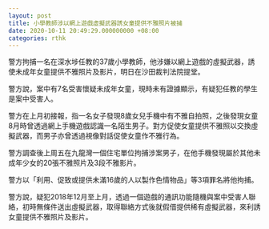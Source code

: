 ```yaml
---
layout: post
title: 小學教師涉以網上遊戲虛擬武器誘女童提供不雅照片被捕
date: 2020-10-11 20:49:29.000000000 +08:00
categories: rthk
---
```


警方拘捕一名在深水埗任教的37歲小學教師，他涉嫌以網上遊戲的虛擬武器，誘使未成年女童提供不雅照片及影片，明日在沙田裁判法院提堂。

警方說，案中有7名受害懷疑未成年女童，現時未有證據顯示，有疑犯任教的學生是案中受害人。

警方在上月初接報，指一名女子發現8歲女兒手機中有不雅自拍照，之後發現女童8月時曾透過網上手機遊戲認識一名陌生男子。對方促使女童提供不雅照以交換虛擬武器，而男子亦曾透過視像對話促使女童作不雅行為。

警方調查後上周五在九龍灣一個住宅單位拘捕涉案男子，在他手機發現屬於其他未成年少女的20張不雅照片及3段不雅影片。

警方以「利用、促致或提供未滿16歲的人以製作色情物品」等3項罪名將他拘捕。

警方說，疑犯2018年12月至上月，透過一個遊戲的通訊功能隨機與案中受害人聯絡，初時無條件送出虛擬武器，取得聯絡方式後就假借提供稀有虛擬武器，來利誘女童提供不雅照片及影片。
